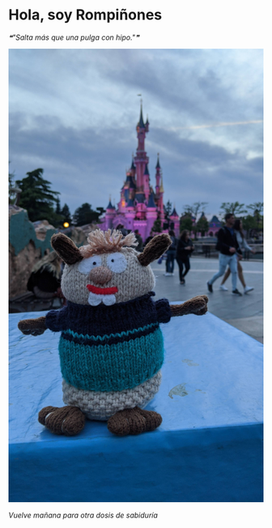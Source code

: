 # Hola, soy Rompiñones

<!--STARTS_HERE_QUOTE_README-->
<i>❝"Salta más que una pulga con hipo."❞</i>
<!--ENDS_HERE_QUOTE_README-->

<!--START_SECTION:update_image-->
![alt text](https://raw.githubusercontent.com/focaalvarez/rompinones/main/.github/images/IMG_20220428_205827.jpg?raw=true)
<!--END_SECTION:update_image-->

*Vuelve mañana para otra dosis de sabiduría*
